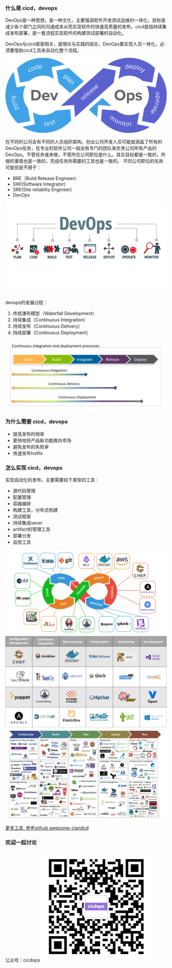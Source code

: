 ### 什么是 cicd，devops
DevOps是一种思想，是一种文化，主要强调软件开发测试运维的一体化，目标是减少各个部门之间的沟通成本从而实现软件的快速高质量的发布。cicd是指持续集成发布部署，是一套流程实现软件的构建测试部署的自动化。

DevOps与cicd紧密相关，是理论与实践的结合，DevOps要实现人员一体化，必须要借助cicd工具来自动化整个流程。

![devops](Devops.png)

在不同的公司会有不同的人员组织架构，创业公司开发人员可能就涵盖了所有的DevOps任务，在专业的软件公司一般会有专门的团队来负责公司所有产品的DevOps。不管任务谁来做，不管所在公司职位是什么，其实目标都是一致的，所做的事情也是一致的，完成任务所需要的工具也是一致的。
不同公司职位的名称可能但是不限于：
- BRE（Build Release Engineer)
- SWI(Software Integrator)
- SRE(Site reliablity Engineer)
- DevOps

![devops2](devops2.jpg)

devops的发展过程：
1. 传统瀑布模型（Waterfall Development）
2. 持续集成（Continuous Integration）
3. 持续发布（Continuous Delivery）
4. 持续部署（Continuous Deployment）

![devops12](devops12.PNG)

### 为什么需要 cicd，devops
- 提高发布的频率
- 更快地将产品新功能推向市场
- 避免发布的失败率
- 快速发布hotfix

### 怎么实现 cicd，devops
实现自动化的发布，主要需要如下类型的工具：
- 源代码管理
- 配置管理
- 容器编排
- 构建工具，分布式构建
- 测试框架
- 持续集成sever
- artifact的管理工具
- 部署分发
- 监控工具

![devops3](devops3.png)
![devops6](devops6.png)
![devops9](devops9.jpeg)

[更多工具, 参考github awesome-ciandcd](https://github.com/cicdops/awesome-ciandcd/blob/master/README.md)

### 欢迎一起讨论
公众号：cicdops
![gzh](gzh12.jpg)
